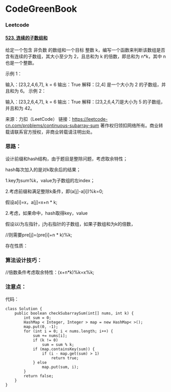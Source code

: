 # CodeGreenBook

### Leetcode

#### [523. 连续的子数组和](https://leetcode-cn.com/problems/continuous-subarray-sum/)

给定一个包含 非负数 的数组和一个目标 整数 k，编写一个函数来判断该数组是否含有连续的子数组，其大小至少为 2，且总和为 k 的倍数，即总和为 n*k，其中 n 也是一个整数。

 

示例 1：

输入：[23,2,4,6,7], k = 6
输出：True
解释：[2,4] 是一个大小为 2 的子数组，并且和为 6。
示例 2：

输入：[23,2,6,4,7], k = 6
输出：True
解释：[23,2,6,4,7]是大小为 5 的子数组，并且和为 42。

来源：力扣（LeetCode）
链接：https://leetcode-cn.com/problems/continuous-subarray-sum
著作权归领扣网络所有。商业转载请联系官方授权，非商业转载请注明出处。



### 思路：

设计前缀和hash结构，由于题目是整除问题，考虑取余特性；

hash每次加入的是对k取余后的结果；



1.key为sum%k，value为子数组的左index；

2.考虑前缀和满足整除k条件，即(a[j]-a[i])%k=0;

假设a[i]=x，a[j]=x+n * k;

2.考虑，如果命中，hash取得key，value







假设以i为左指针，j为右指针的子数组，如果子数组和为k的倍数，

//则需要pre[j]=(pre[i]+n * k)%k;



存在性质：

#####











### 算法设计技巧：

//倍数条件考虑取余特性：(x+n*k)%k=x%k;



### 注意点：



代码：

```
class Solution {
    public boolean checkSubarraySum(int[] nums, int k) {
        int sum = 0;
        HashMap < Integer, Integer > map = new HashMap< >();
        map.put(0, -1);
        for (int i = 0; i < nums.length; i++) {
            sum += nums[i];
            if (k != 0)
                sum = sum % k;
            if (map.containsKey(sum)) {
                if (i - map.get(sum) > 1)
                    return true;
            } else
                map.put(sum, i);
        }
        return false;
    }
}
```







